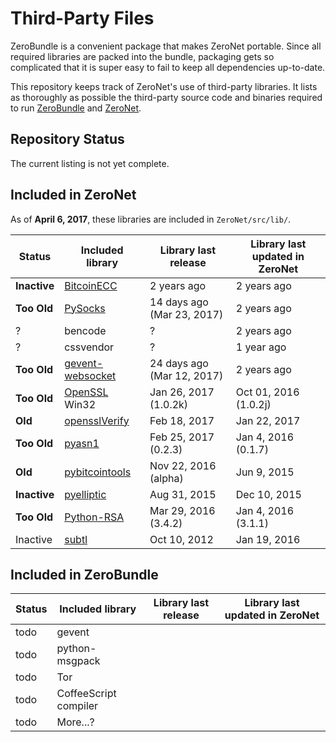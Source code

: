 # Third-Party Files
ZeroBundle is a convenient package that makes ZeroNet portable. Since all required libraries are packed into the bundle, packaging gets so complicated that it is super easy to fail to keep all dependencies up-to-date.

This repository keeps track of ZeroNet's use of third-party libraries. It lists as thoroughly as possible the third-party source code and binaries required to run [ZeroBundle](https://github.com/HelloZeroNet/ZeroBundle) and [ZeroNet](https://github.com/HelloZeroNet/ZeroNet).

## Repository Status
The current listing is not yet complete.

## Included in ZeroNet
As of **April 6, 2017**, these libraries are included in `ZeroNet/src/lib/`.

| Status | Included library | Library last release | Library last updated in ZeroNet |
| ------ | ---------------- | -------------------- | ------------------------------- |
| **Inactive** | [BitcoinECC](https://github.com/HurlSly/BitcoinECCPython) | 2 years ago | 2 years ago |
| **Too Old** | [PySocks](https://github.com/Anorov/PySocks) | 14 days ago (Mar 23, 2017) | 2 years ago |
| ? | bencode | ? | 2 years ago |
| ? | cssvendor | ? | 1 year ago |
| **Too Old** | [gevent-websocket](https://github.com/jgelens/gevent-websocket/releases) | 24 days ago (Mar 12, 2017) | 2 years ago |
| **Too Old** | [OpenSSL](https://www.openssl.org/source/) Win32 | Jan 26, 2017 (1.0.2k) | Oct 01, 2016 (1.0.2j) |
| **Old** | [opensslVerify](https://github.com/Bitmessage/PyBitmessage/blob/master/src/pyelliptic/openssl.py) | Feb 18, 2017 | Jan 22, 2017 |
| **Too Old** | [pyasn1](https://github.com/etingof/pyasn1) | Feb 25, 2017 (0.2.3) | Jan 4, 2016 (0.1.7) |
| **Old** | [pybitcointools](https://github.com/HelloZeroNet/ZeroNet/tree/master/src/lib/pyelliptic) | Nov 22, 2016 (alpha) | Jun 9, 2015 |
| **Inactive** | [pyelliptic](https://github.com/yann2192/pyelliptic) | Aug 31, 2015 | Dec 10, 2015 |
| **Too Old** | [Python-RSA](https://github.com/sybrenstuvel/python-rsa) | Mar 29, 2016 (3.4.2) | Jan 4, 2016 (3.1.1) |
| Inactive | [subtl](https://github.com/packetloop/subtl) | Oct 10, 2012 | Jan 19, 2016 |

## Included in ZeroBundle

| Status | Included library | Library last release | Library last updated in ZeroNet |
| ------ | ---------------- | -------------------- | ------------------------------- |
| todo | gevent | | |
| todo | python-msgpack | | |
| todo | Tor | | |
| todo | CoffeeScript compiler | | |
| todo | More...? | | |

